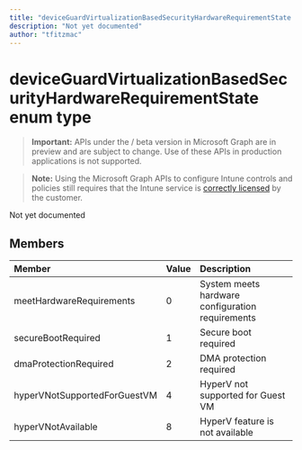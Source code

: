 ```yaml
---
title: "deviceGuardVirtualizationBasedSecurityHardwareRequirementState enum type"
description: "Not yet documented"author: "tfitzmac"
---
```


# deviceGuardVirtualizationBasedSecurityHardwareRequirementState enum type

> **Important:** APIs under the / beta version in Microsoft Graph are in preview and are subject to change. Use of these APIs in production applications is not supported.

> **Note:** Using the Microsoft Graph APIs to configure Intune controls and policies still requires that the Intune service is [correctly licensed](https://go.microsoft.com/fwlink/?linkid=839381) by the customer.

Not yet documented
## Members
|Member|Value|Description|
|:---|:---|:---|
|meetHardwareRequirements|0|System meets hardware configuration requirements|
|secureBootRequired|1|Secure boot required|
|dmaProtectionRequired|2|DMA protection required|
|hyperVNotSupportedForGuestVM|4|HyperV not supported for Guest VM|
|hyperVNotAvailable|8|HyperV feature is not available|





